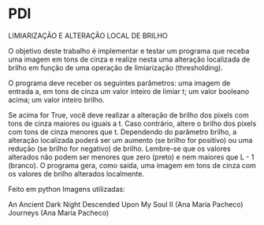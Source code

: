 # PDI

LIMIARIZAÇÃO E ALTERAÇÃO LOCAL DE BRILHO

O objetivo deste trabalho é implementar e testar um programa que receba uma imagem em tons de cinza e realize nesta uma alteração localizada de brilho em função de uma operação de limiarização (thresholding).

O programa deve receber os seguintes parâmetros:
uma imagem de entrada a, em tons de cinza
um valor inteiro de limiar t;
um valor booleano acima;
um valor inteiro brilho. 

Se acima for True, você deve realizar a alteração de brilho dos pixels com tons de cinza maiores ou iguais a t. Caso contrário, altere o brilho dos pixels com tons de cinza menores que t.
Dependendo do parâmetro brilho, a alteração localizada poderá ser um aumento (se brilho for positivo) ou uma redução (se brilho for negativo) de brilho.
Lembre-se que os valores alterados não podem ser menores que zero (preto) e nem maiores que L - 1 (branco).
O programa gera, como saída, uma imagem em tons de cinza com os valores de brilho alterados localmente.

Feito em python
Imagens utilizadas:

An Ancient Dark Night Descended Upon My Soul II (Ana Maria Pacheco) Journeys (Ana Maria Pacheco)
